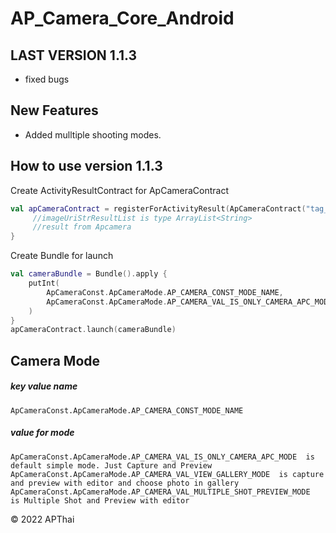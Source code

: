# AP_Camera_Core_Android
## LAST VERSION 1.1.3
- fixed bugs
## New Features
- Added mulltiple shooting modes.
## How to use version 1.1.3

Create ActivityResultContract for ApCameraContract
```kotlin
val apCameraContract = registerForActivityResult(ApCameraContract("tag_name")) { imageUriStrResultList ->
     //imageUriStrResultList is type ArrayList<String>
     //result from Apcamera
}
```
Create Bundle for launch
```kotlin
val cameraBundle = Bundle().apply {
    putInt(
        ApCameraConst.ApCameraMode.AP_CAMERA_CONST_MODE_NAME,
        ApCameraConst.ApCameraMode.AP_CAMERA_VAL_IS_ONLY_CAMERA_APC_MODE
    )
}
apCameraContract.launch(cameraBundle)
```

## Camera Mode
##### key value name
 ```
 ApCameraConst.ApCameraMode.AP_CAMERA_CONST_MODE_NAME
 ```
##### value for mode
```
ApCameraConst.ApCameraMode.AP_CAMERA_VAL_IS_ONLY_CAMERA_APC_MODE  is default simple mode. Just Capture and Preview
ApCameraConst.ApCameraMode.AP_CAMERA_VAL_VIEW_GALLERY_MODE  is capture and preview with editor and choose photo in gallery
ApCameraConst.ApCameraMode.AP_CAMERA_VAL_MULTIPLE_SHOT_PREVIEW_MODE  is Multiple Shot and Preview with editor
```



&copy; 2022 APThai
 
